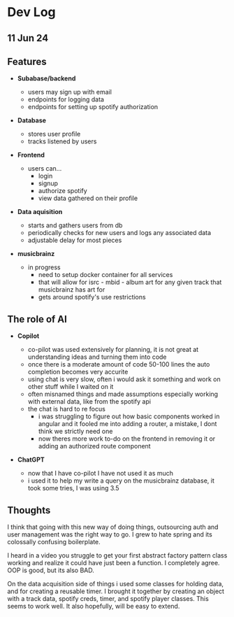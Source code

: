 # Dev Log

## 11 Jun 24

## Features 

* **Subabase/backend**
  * users may sign up with email
  * endpoints for logging data
  * endpoints for setting up spotify authorization

* **Database**
  * stores user profile
  * tracks listened by users

* **Frontend** 
  * users can...
    * login
    * signup
    * authorize spotify
    * view data gathered on their profile

* **Data aquisition** 
  * starts and gathers users from db
  * periodically checks for new users and logs any associated data
  * adjustable delay for most pieces

* **musicbrainz** 
  * in progress
    * need to setup docker container for all services
    * that will allow for isrc - mbid - album art for any given track that musicbrainz has art for
    * gets around spotify's use restrictions

## The role of AI

* **Copilot**
  * co-pilot was used extensively for planning, it is not great at understanding ideas and turning them into code
  * once there is a moderate amount of code 50-100 lines the auto completion becomes very accurite
  * using chat is very slow, often i would ask it something and work on other stuff while I waited on it
  * often misnamed things and made assumptions especially working with external data, like from the spotify api
  * the chat is hard to re focus 
    * i was struggling to figure out how basic components worked in angular and it fooled me into adding a router, a mistake, I dont think we strictly need one
    * now theres more work to-do on the frontend in removing it or adding an authorized route component

* **ChatGPT**
  * now that I have co-pilot I have not used it as much
  * i used it to help my write a query on the musicbrainz database, it took some tries, I was using 3.5

## Thoughts

I think that going with this new way of doing things, outsourcing auth and user management was the right way to go. I grew to hate spring and its colossally confusing boilerplate.

I heard in a video you struggle to get your first abstract factory pattern class working and realize it could have just been a function. I completely agree. OOP is good, but its also BAD.

On the data acquisition side of things i used some classes for holding data, and for creating a reusable timer. I brought it together by creating an object with a track data, spotify creds, timer, and spotify player classes. This seems to work well. It also hopefully, will be easy to extend.